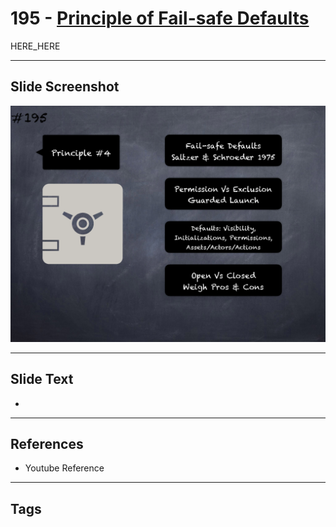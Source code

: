 # 195 - [Principle of Fail-safe Defaults](Principle%20of%20Fail-safe%20Defaults.md)

HERE_HERE

___
## Slide Screenshot
![0195.png](../../images/pitfalls_and_best_practices201/195.png)
___
## Slide Text
- 
___
## References
- Youtube Reference
___
## Tags